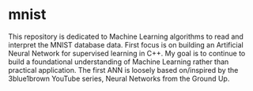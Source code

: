 # mnist

This repository is dedicated to Machine Learning algorithms to read and interpret the MNIST database data. First focus is on building an Artificial Neural Network for supervised learning in C++. My goal is to continue to build a foundational understanding of Machine Learning rather than practical application. The first ANN is loosely based on/inspired by the 3blue1brown YouTube series, Neural Networks from the Ground Up. 
